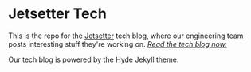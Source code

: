 # Jetsetter Tech

This is the repo for the [Jetsetter](https://www.jetsetter.com/) tech blog, where our engineering team posts interesting stuff they're working on. [*Read the tech blog now.*](http://tech.jetsetter.com/)

Our tech blog is powered by the [Hyde](http://hyde.getpoole.com/) Jekyll theme.
